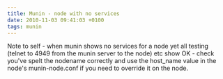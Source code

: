 ```yaml
---
title: Munin - node with no services
date: 2010-11-03 09:41:03 +0100
tags: munin
---
```


Note to self - when munin shows no services for a node yet all testing (telnet to 4949 from the munin server to the node) etc show OK - check you've spelt the nodename correctly and use the host_name value in the node's munin-node.conf if you need to override it on the node.
